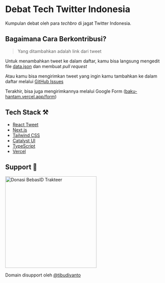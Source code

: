 # Debat Tech Twitter Indonesia

Kumpulan debat oleh para _techbro_ di jagat Twitter Indonesia.

## Bagaimana Cara Berkontribusi?

> Yang ditambahkan adalah link dari tweet

Untuk menambahkan tweet ke dalam daftar, kamu bisa langsung mengedit file
[data.json](/src/lib/tweet/data.json) dan membuat _pull request_

Atau kamu bisa mengirimkan tweet yang ingin kamu tambahkan ke dalam daftar
melalui [GitHub Issues](https://github.com/zakiego/baku-hantam/issues/new)

Terakhir, bisa juga mengirimkannya melalui Google Form
([baku-hantam.vercel.app/form](https://baku-hantam.vercel.app/form))

## Tech Stack ⚒️

- [React Tweet](https://react-tweet.vercel.app/)
- [Next.js](https://nextjs.org/)
- [Tailwind CSS](https://tailwindcss.com/)
- [Catalyst UI](https://catalyst.tailwindui.com/)
- [TypeScript](https://www.typescriptlang.org/)
- [Vercel](https://vercel.com/)

## Support 🤍

<a href="[https://trakteer.id/bebasidbykini](https://saweria.co/zakiego)" target="_blank">
  <img src="https://github.com/zakiego/baku-hantam/assets/78015359/5593bc6f-e1ab-4793-9a40-ec6eaab16fc4" alt="Donasi BebasID Trakteer" width="291">
</a>

Domain disupport oleh
[@tibudiyanto](https://twitter.com/zakiego/status/1770024412647239687)

